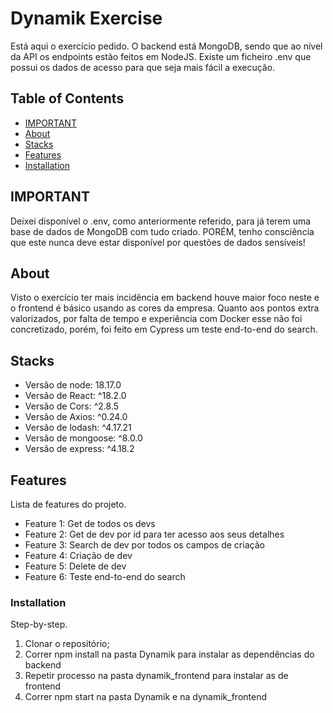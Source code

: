 # Dynamik Exercise

Está aqui o exercício pedido. O backend está MongoDB, sendo que ao nível da API os endpoints estão feitos em NodeJS. Existe um ficheiro .env que possui os dados de acesso para que seja mais fácil a execução. 

## Table of Contents

- [IMPORTANT](#important)
- [About](#about)
- [Stacks](#stacks)
- [Features](#features)
- [Installation](#installation)


## IMPORTANT

Deixei disponível o .env, como anteriormente referido, para já terem uma base de dados de MongoDB com tudo criado. PORÉM, tenho consciência que este nunca deve estar disponível por questões de dados sensíveis!

## About

Visto o exercício ter mais incidência em backend houve maior foco neste e o frontend é básico usando as cores da empresa. Quanto aos pontos extra valorizados, por falta de tempo e experiência com Docker esse não foi concretizado, porém, foi feito em Cypress um teste end-to-end do search. 

## Stacks

- Versão de node: 18.17.0
- Versão de React: ^18.2.0
- Versão de Cors: ^2.8.5
- Versão de Axios: ^0.24.0
- Versão de lodash: ^4.17.21
- Versão de mongoose: ^8.0.0
- Versão de express: ^4.18.2


## Features

Lista de features do projeto.

- Feature 1: Get de todos os devs
- Feature 2: Get de dev por id para ter acesso aos seus detalhes
- Feature 3: Search de dev por todos os campos de criação
- Feature 4: Criação de dev
- Feature 5: Delete de dev
- Feature 6: Teste end-to-end do search

### Installation

Step-by-step.

1. Clonar o repositório;
2. Correr npm install na pasta Dynamik para instalar as dependências do backend
3. Repetir processo na pasta dynamik_frontend para instalar as de frontend
4. Correr npm start na pasta Dynamik e na dynamik_frontend
